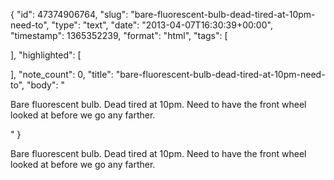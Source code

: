 {
  "id": 47374906764,
  "slug": "bare-fluorescent-bulb-dead-tired-at-10pm-need-to",
  "type": "text",
  "date": "2013-04-07T16:30:39+00:00",
  "timestamp": 1365352239,
  "format": "html",
  "tags": [

  ],
  "highlighted": [

  ],
  "note_count": 0,
  "title": "bare-fluorescent-bulb-dead-tired-at-10pm-need-to",
  "body": "<p>Bare fluorescent bulb. Dead tired at 10pm. Need to have the front wheel looked at before we go any farther.</p>"
}

<p>Bare fluorescent bulb. Dead tired at 10pm. Need to have the front wheel looked at before we go any farther.</p>